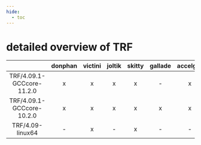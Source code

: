 ```yaml
---
hide:
  - toc
---
```


detailed overview of TRF
========================

| |donphan|victini|joltik|skitty|gallade|accelgor|swalot|doduo|
| :---: | :---: | :---: | :---: | :---: | :---: | :---: | :---: | :---: |
|TRF/4.09.1-GCCcore-11.2.0|x|x|x|x|-|x|x|x|
|TRF/4.09.1-GCCcore-10.2.0|x|x|x|x|x|x|x|x|
|TRF/4.09-linux64|-|x|-|x|-|-|-|-|
